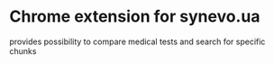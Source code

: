 <h1>Chrome extension for synevo.ua</h1>
<p>provides possibility to compare medical tests and search for specific chunks</p> 
